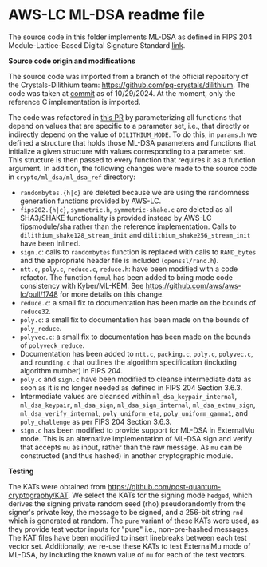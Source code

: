 # AWS-LC ML-DSA readme file

The source code in this folder implements ML-DSA as defined in FIPS 204 Module-Lattice-Based Digital Signature Standard [link](https://csrc.nist.gov/pubs/fips/204/final).

**Source code origin and modifications** 

The source code was imported from a branch of the official repository of the Crystals-Dilithium team: https://github.com/pq-crystals/dilithium. The code was taken at [commit](https://github.com/pq-crystals/dilithium/commit/444cdcc84eb36b66fe27b3a2529ee48f6d8150c2) as of 10/29/2024. At the moment, only the reference C implementation is imported.

The code was refactored in [this PR](https://github.com/aws/aws-lc/pull/1910) by parameterizing all functions that depend on values that are specific to a parameter set, i.e., that directly or indirectly depend on the value of `DILITHIUM_MODE`. To do this, in `params.h` we defined a structure that holds those ML-DSA parameters and functions
that initialize a given structure with values corresponding to a parameter set. This structure is then passed to every function that requires it as a function argument. In addition, the following changes were made to the source code in `crypto/ml_dsa/ml_dsa_ref` directory:

- `randombytes.{h|c}` are deleted because we are using the randomness generation functions provided by AWS-LC.
- `fips202.{h|c}`, `symmetric.h`, `symmetric-shake.c` are deleted as all SHA3/SHAKE functionality is provided instead by AWS-LC fipsmodule/sha rather than the reference implementation. Calls to `dilithium_shake128_stream_init` and `dilithium_shake256_stream_init` have been inlined.
- `sign.c`: calls to `randombytes` function is replaced with calls to `RAND_bytes` and the appropriate header file is included (`openssl/rand.h`).
- `ntt.c`, `poly.c`, `reduce.c`, `reduce.h`: have been modified with a code refactor. The function `fqmul` has been added to bring mode code consistency with Kyber/ML-KEM. See https://github.com/aws/aws-lc/pull/1748 for more details on this change.
- `reduce.c`: a small fix to documentation has been made on the bounds of `reduce32`.
- `poly.c`: a small fix to documentation has been made on the bounds of `poly_reduce`.
- `polyvec.c`: a small fix to documentation has been made on the bounds of `polyveck_reduce`.
- Documentation has been added to `ntt.c`, `packing.c`, `poly.c`, `polyvec.c`, and `rounding.c` that outlines the algorithm specification (including algorithm number) in FIPS 204.
- `poly.c` and `sign.c` have been modified to cleanse intermediate data as soon as it is no longer needed as defined in FIPS 204 Section 3.6.3.
- Intermediate values are cleansed within `ml_dsa_keypair_internal`, `ml_dsa_keypair`, `ml_dsa_sign`, `ml_dsa_sign_internal`, `ml_dsa_extmu_sign`, `ml_dsa_verify_internal`, `poly_uniform_eta`, `poly_uniform_gamma1`, and `poly_challenge` as per FIPS 204 Section 3.6.3.
- `sign.c` has been modified to provide support for ML-DSA in ExternalMu mode. This is an alternative implementation of ML-DSA sign and verify that accepts `mu` as input, rather than the raw message. As `mu` can be constructed (and thus hashed) in another cryptographic module. 

**Testing** 

The KATs were obtained from https://github.com/post-quantum-cryptography/KAT. We select the KATs for the signing mode `hedged`, which derives the signing private random seed (rho) pseudorandomly from the signer's private key, the message to be signed, and a 256-bit string `rnd` which is generated at random. The `pure` variant of these KATs were used, as they provide test vector inputs for "pure" i.e., non-pre-hashed messages. The KAT files have been modified to insert linebreaks between each test vector set. 
Additionally, we re-use these KATs to test ExternalMu mode of ML-DSA, by including the known value of `mu` for each of the test vectors.
